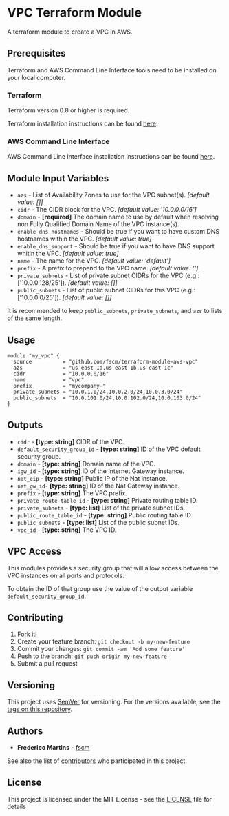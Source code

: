 # VPC Terraform Module

A terraform module to create a VPC in AWS.

## Prerequisites

Terraform and AWS Command Line Interface tools need to be installed on your
local computer.

### Terraform

Terraform version 0.8 or higher is required.

Terraform installation instructions can be found
[here](https://www.terraform.io/intro/getting-started/install.html).

### AWS Command Line Interface

AWS Command Line Interface installation instructions can be found [here](http://docs.aws.amazon.com/cli/latest/userguide/installing.html).

## Module Input Variables

- `azs` - List of Availability Zones to use for the VPC subnet(s). *[default value: []]*
- `cidr` - The CIDR block for the VPC. *[default value: '10.0.0.0/16']*
- `domain` - **[required]** The domain name to use by default when resolving non Fully Qualified Domain Name of the VPC instance(s).
- `enable_dns_hostnames` - Should be true if you want to have custom DNS hostnames within the VPC. *[default value: true]*
- `enable_dns_support` - Should be true if you want to have DNS support whitin the VPC. *[default value: true]*
- `name` - The name for the VPC. *[default value: 'default']*
- `prefix` - A prefix to prepend to the VPC name. *[default value: '']*
- `private_subnets` - List of private subnet CIDRs for the VPC (e.g.: ['10.0.0.128/25']). *[default value: []]*
- `public_subnets` - List of public subnet CIDRs for this VPC (e.g.: ['10.0.0.0/25']). *[default value: []]*

It is recommended to keep `public_subnets`, `private_subnets`, and `azs` to
lists of the same length.

## Usage

```hcl
module "my_vpc" {
  source          = "github.com/fscm/terraform-module-aws-vpc"
  azs             = "us-east-1a,us-east-1b,us-east-1c"
  cidr            = "10.0.0.0/16"
  name            = "vpc"
  prefix          = "mycompany-"
  private_subnets = "10.0.1.0/24,10.0.2.0/24,10.0.3.0/24"
  public_subnets  = "10.0.101.0/24,10.0.102.0/24,10.0.103.0/24"
}
```

## Outputs

- `cidr` - **[type: string]** CIDR of the VPC.
- `default_security_group_id` - **[type: string]** ID of the VPC default security group.
- `domain` - **[type: string]** Domain name of the VPC.
- `igw_id` - **[type: string]** ID of the Internet Gateway instance.
- `nat_eip` - **[type: string]** Public IP of the Nat instance.
- `nat_gw_id`- **[type: string]** ID of the Nat Gateway instance.
- `prefix` - **[type: string]** The VPC prefix.
- `private_route_table_id` - **[type: string]** Private routing table ID.
- `private_subnets` - **[type: list]** List of the private subnet IDs.
- `public_route_table_id` - **[type: string]** Public routing table ID.
- `public_subnets` - **[type: list]** List of the public subnet IDs.
- `vpc_id` - **[type: string]** The VPC ID.

## VPC Access

This modules provides a security group that will allow access between the VPC
instances on all ports and protocols.

To obtain the ID of that group use the value of the output variable
`default_security_group_id`.

## Contributing

1. Fork it!
2. Create your feature branch: `git checkout -b my-new-feature`
3. Commit your changes: `git commit -am 'Add some feature'`
4. Push to the branch: `git push origin my-new-feature`
5. Submit a pull request

## Versioning

This project uses [SemVer](http://semver.org/) for versioning. For the versions
available, see the [tags on this repository](https://github.com/fscm/terraform-module-aws-vpc/tags).

## Authors

* **Frederico Martins** - [fscm](https://github.com/fscm)

See also the list of [contributors](https://github.com/fscm/terraform-module-aws-vpc/contributors)
who participated in this project.

## License

This project is licensed under the MIT License - see the [LICENSE](LICENSE)
file for details
